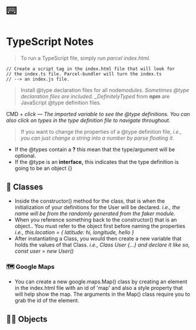 # ⌨️

# TypeScript Notes

> To run a TypeScript file, simply run _parcel index.html._

    // Create a script tag in the index.html file that will look for
    // the index.ts file. Parcel-bundler will turn the index.ts
    // --> an index.js file.

> Install @type declaration files for all node*modules. Sometimes @type declaration files are included. \_DefinitelyTyped* from **npm** are JavaScript @type definition files.

CMD + _click — The imported variable to see the @type definitions. You can also click on types in the type definition file to navigate throughout._

> If you want to change the properties of a @type definition file, _i.e., you can just change a string into a number by parse floating it._

- If the @types contain a **?** this mean that the type/argument will be optional.
- If the @type is an **interface,** this indicates that the type definition is going to be an object {}

## 🏓 Classes

- Inside the constructor() method for the class, that is when the initialization of your definitions for the User will be declared. _i.e., the name will be from the randomly generated from the faker module._
- When you reference something back to the constructor() that is an object.. You must refer to the object first before naming the properties _i.e., this.location = { latitude: hi, longitude, hello }_
- After instantiating a Class, you would then create a new variable that holds the values of that Class. _i.e., Class User {...} and declare it like so, const user = new User()_

### 🗺 Google Maps

- You can create a new google.maps.Map() class by creating an element in the index.html file with an id of 'map' and also a style property that will help show the map. The arguments in the Map() class require you to grab the id of the element.

## 🚣‍♀️ Objects
